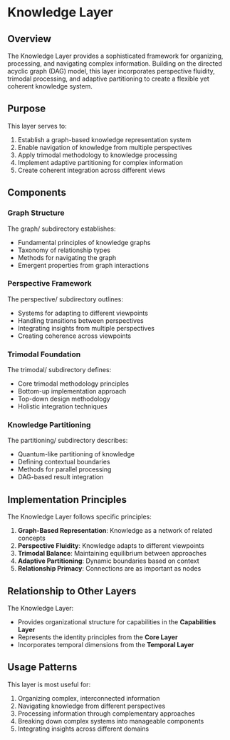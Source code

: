 # Knowledge Layer

## Overview

The Knowledge Layer provides a sophisticated framework for organizing, processing, and navigating complex information. Building on the directed acyclic graph (DAG) model, this layer incorporates perspective fluidity, trimodal processing, and adaptive partitioning to create a flexible yet coherent knowledge system.

## Purpose

This layer serves to:

1. Establish a graph-based knowledge representation system
2. Enable navigation of knowledge from multiple perspectives
3. Apply trimodal methodology to knowledge processing
4. Implement adaptive partitioning for complex information
5. Create coherent integration across different views

## Components

### Graph Structure

The graph/ subdirectory establishes:

- Fundamental principles of knowledge graphs
- Taxonomy of relationship types
- Methods for navigating the graph
- Emergent properties from graph interactions

### Perspective Framework

The perspective/ subdirectory outlines:

- Systems for adapting to different viewpoints
- Handling transitions between perspectives
- Integrating insights from multiple perspectives
- Creating coherence across viewpoints

### Trimodal Foundation

The trimodal/ subdirectory defines:

- Core trimodal methodology principles
- Bottom-up implementation approach
- Top-down design methodology
- Holistic integration techniques

### Knowledge Partitioning

The partitioning/ subdirectory describes:

- Quantum-like partitioning of knowledge
- Defining contextual boundaries
- Methods for parallel processing
- DAG-based result integration

## Implementation Principles

The Knowledge Layer follows specific principles:

1. **Graph-Based Representation**: Knowledge as a network of related concepts
2. **Perspective Fluidity**: Knowledge adapts to different viewpoints
3. **Trimodal Balance**: Maintaining equilibrium between approaches
4. **Adaptive Partitioning**: Dynamic boundaries based on context
5. **Relationship Primacy**: Connections are as important as nodes

## Relationship to Other Layers

The Knowledge Layer:

- Provides organizational structure for capabilities in the **Capabilities Layer**
- Represents the identity principles from the **Core Layer**
- Incorporates temporal dimensions from the **Temporal Layer**

## Usage Patterns

This layer is most useful for:

1. Organizing complex, interconnected information
2. Navigating knowledge from different perspectives
3. Processing information through complementary approaches
4. Breaking down complex systems into manageable components
5. Integrating insights across different domains
